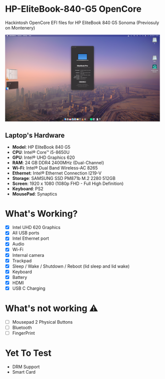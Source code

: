 # HP-EliteBook-840-G5 OpenCore
Hackintosh OpenCore EFI files for HP EliteBook 840 G5 Sonoma (Previosuly on Montenery)

![840 G5](Image/SystemInfo.png)

## Laptop's Hardware
- <b>Model</b>: HP EliteBook 840 G5
- <b>CPU</b>: Intel® Core™ i5-8650U
- <b>GPU</b>: Intel® UHD Graphics 620
- <b>RAM</b>: 24 GB DDR4 2400MHz (Dual-Channel)
- <b>Wi-Fi</b>: Intel® Dual Band Wireless-AC 8265
- <b>Ethernet</b>: Intel® Ethernet Connection I219-V
- <b>Storage</b>: SAMSUNG SSD PM871b M.2 2280 512GB
- <b>Screen</b>: 1920 x 1080 (1080p FHD - Full High Definition)
- <b>Keyboard</b>: PS2 
- <b>MousePad</b>: Synaptics

# What's Working?
- [x] Intel UHD 620 Graphics
- [x] All USB ports
- [x] Intel Ethernet port
- [x] Audio
- [x] Wi-Fi
- [x] Internal camera
- [x] Trackpad
- [x] Sleep / Wake / Shutdown / Reboot (lid sleep and lid wake)
- [x] Keyboard
- [x] Battery
- [x] HDMI
- [x] USB C Charging
# What's not working ⚠️
- [ ] Mousepad 2 Physical Buttons
- [ ] Bluetooth
- [ ] FingerPrint
# Yet To Test
- DRM Support
- Smart Card
